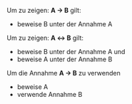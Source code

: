 Um zu zeigen: **A → B** gilt:
- beweise B unter der Annahme A

Um zu zeigen: **A ↔ B** gilt:
- beweise B unter der Annahme A     und 
- beweise A unter der Annahme B

Um die Annahme **A → B** zu verwenden
- beweise A 
- verwende Annahme B